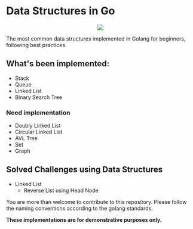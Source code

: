 # Data Structures in Go

<div align="center"><img src="https://slackmojis.com/emojis/291-golang/download"></div>

The most common data structures implemented in Golang for beginners, following best practices.

## What's been implemented:

* Stack
* Queue
* Linked List
* Binary Search Tree

### Need implementation
* Doubly Linked List
* Circular Linked List
* AVL Tree
* Set
* Graph

## Solved Challenges using Data Structures
* Linked List
    * Reverse List using Head Node

You are more than welcome to contribute to this repository. Please follow the naming conventions according to the golang standards. 

<strong>These implementations are for demonstrative purposes only.</strong> 
